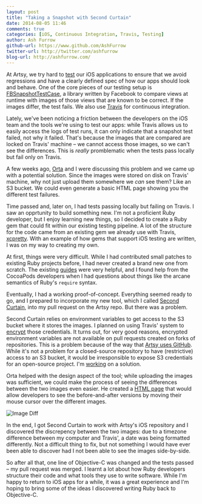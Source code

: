 ```yaml
---
layout: post
title: "Taking a Snapshot with Second Curtain"
date: 2014-08-05 11:46
comments: true
categories: [iOS, Continuous Integration, Travis, Testing]
author: Ash Furrow
github-url: https://www.github.com/AshFurrow
twitter-url: http://twitter.com/ashfurrow
blog-url: http://ashfurrow.com/
---
```


At Artsy, we try hard to [test](https://speakerdeck.com/orta/getting-eigen-out?slide=35)
our iOS applications to ensure that we avoid regressions and have a clearly 
defined spec of how our apps should look and behave. One of the core pieces of
our testing setup is [FBSnapshotTestCase](https://github.com/facebook/ios-snapshot-test-case),
a library written by Facebook to compare views at runtime with images of those 
views that are known to be correct. If the images differ, the test fails. We 
also use [Travis](https://travis-ci.org) for continuous integration.

Lately, we've been noticing a friction between the developers on the iOS team
and the tools we're using to test our apps: while Travis allows us to easily
access the logs of test runs, it can only indicate that a snapshot test failed,
not why it failed. That's because the images that are compared are locked on 
Travis' machine – we cannot access those images, so we can't see the 
differences. This is *really* promblematic when the tests pass locally but fail
only on Travis. 

<!-- more -->

A few weeks ago, [Orta](http://twitter.com/orta) and I were discussing this 
problem and we came up with a potential solution. Since the images were stored
on disk on Travis' machine, why not just upload them somewhere we *can* see 
them? Like an S3 bucket. We could even generate a basic HTML page showing you 
the different test failures. 

Time passed and, later on, I had tests passing locally but failing on Travis. 
I saw an opprtunity to build something new. I'm not a proficient Ruby developer, 
but I enjoy learning new things, so I decided to create a Ruby gem that could 
fit within our existing testing pipeline. A lot of the structure for the code 
came from an existing gem we already use with Travis, [xcpretty](https://github.com/supermarin/xcpretty).
With an example of how gems that support iOS testing are written, I was on my
way to creating my own. 

At first, things were very difficult. While I had contributed small patches to
existing Ruby projects before, I had never created a brand new one from scratch.
The existing [guides](http://guides.rubygems.org/make-your-own-gem/) were very
helpful, and I found help from the CocoaPods developers when I had questions
about things like the arcane semantics of Ruby's `require` syntax. 

Eventually, I had a working proof-of-concept. Everything seemed ready to go, and
I prepared to incorporate my new tool, which I called [Second Curtain](https://github.com/AshFurrow/second_curtain), 
into my pull request on the Artsy repo. But there was a problem. 

Second Curtain relies on environment variables to get access to the S3 bucket
where it stores the images. I planned on using Travis' system to [encrypt](http://docs.travis-ci.com/user/encryption-keys/)
those credentials. It turns out, for very good reasons, encrypted environment 
variables are not available on pull requests created on forks of repositories. 
This is a problem because of the way that [Artsy uses GitHub](http://artsy.github.io/blog/2012/01/29/how-art-dot-sy-uses-github-to-build-art-dot-sy/).
While it's not a problem for a closed-source repository to have (restrictive) 
access to an S3 bucket, it would be irresponsible to expose S3 credentials for
an open-source project. I'm [working](https://github.com/AshFurrow/second_curtain/issues/5)
on a solution. 

Orta helped with the design aspect of the tool; while uploading the images was
sufficient, we could make the process of seeing the differences between the two
images even easier. He created a [HTML page](https://eigen-ci.s3.amazonaws.com/snapshots/2014-08-04--15-47/index.html)
that would allow developers to see the before-and-after versions by moving their
mouse cursor over the different images. 

![Image Diff](http://static.ashfurrow.com/github/second_curtain.png)

In the end, I got Second Curtain to work with Artsy's iOS repository and I 
discovered the discrepency between the two images: due to a timezone difference 
between my computer and Travis', a date was being formatted differently. Not a 
difficult thing to fix, but not something I would have ever been able to 
discover had I not been able to see the images side-by-side. 

So after all that, one line of Objective-C was changed and the tests passed – my
pull request was merged. I learnt a lot about how Ruby developers structure
their code and what tools they use to write software. While I'm happy to return
to iOS apps for a while, it was a great experience and I'm hoping to bring some
of the ideas I discovered writing Ruby back to Objective-C. 
